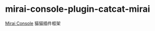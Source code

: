 # mirai-console-plugin-catcat-mirai

[Mirai Console](https://github.com/mamoe/mirai-console) 猫猫插件框架
